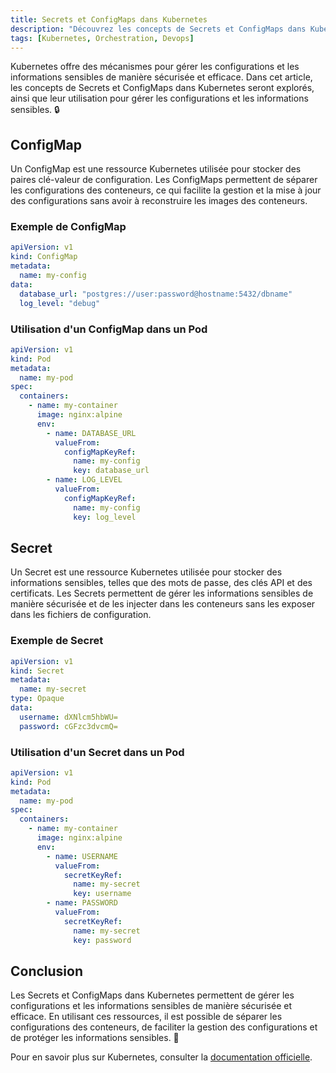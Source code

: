 ```yaml
---
title: Secrets et ConfigMaps dans Kubernetes
description: "Découvrez les concepts de Secrets et ConfigMaps dans Kubernetes, et comment les utiliser pour gérer les configurations et les informations sensibles."
tags: [Kubernetes, Orchestration, Devops]
---
```


Kubernetes offre des mécanismes pour gérer les configurations et les informations sensibles de manière sécurisée et efficace. Dans cet article, les concepts de Secrets et ConfigMaps dans Kubernetes seront explorés, ainsi que leur utilisation pour gérer les configurations et les informations sensibles. 🔒

<!--truncate-->

## ConfigMap

Un ConfigMap est une ressource Kubernetes utilisée pour stocker des paires clé-valeur de configuration. Les ConfigMaps permettent de séparer les configurations des conteneurs, ce qui facilite la gestion et la mise à jour des configurations sans avoir à reconstruire les images des conteneurs.

### Exemple de ConfigMap

```yaml
apiVersion: v1
kind: ConfigMap
metadata:
  name: my-config
data:
  database_url: "postgres://user:password@hostname:5432/dbname"
  log_level: "debug"
```

### Utilisation d'un ConfigMap dans un Pod

```yaml
apiVersion: v1
kind: Pod
metadata:
  name: my-pod
spec:
  containers:
    - name: my-container
      image: nginx:alpine
      env:
        - name: DATABASE_URL
          valueFrom:
            configMapKeyRef:
              name: my-config
              key: database_url
        - name: LOG_LEVEL
          valueFrom:
            configMapKeyRef:
              name: my-config
              key: log_level
```

## Secret

Un Secret est une ressource Kubernetes utilisée pour stocker des informations sensibles, telles que des mots de passe, des clés API et des certificats. Les Secrets permettent de gérer les informations sensibles de manière sécurisée et de les injecter dans les conteneurs sans les exposer dans les fichiers de configuration.

### Exemple de Secret

```yaml
apiVersion: v1
kind: Secret
metadata:
  name: my-secret
type: Opaque
data:
  username: dXNlcm5hbWU=
  password: cGFzc3dvcmQ=
```

### Utilisation d'un Secret dans un Pod

```yaml
apiVersion: v1
kind: Pod
metadata:
  name: my-pod
spec:
  containers:
    - name: my-container
      image: nginx:alpine
      env:
        - name: USERNAME
          valueFrom:
            secretKeyRef:
              name: my-secret
              key: username
        - name: PASSWORD
          valueFrom:
            secretKeyRef:
              name: my-secret
              key: password
```

## Conclusion

Les Secrets et ConfigMaps dans Kubernetes permettent de gérer les configurations et les informations sensibles de manière sécurisée et efficace. En utilisant ces ressources, il est possible de séparer les configurations des conteneurs, de faciliter la gestion des configurations et de protéger les informations sensibles. 🔐

Pour en savoir plus sur Kubernetes, consulter la [documentation officielle](https://kubernetes.io/fr/docs/concepts/).
